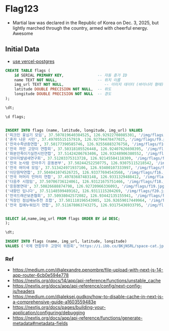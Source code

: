 # Flag123
- Martial law was declared in the Republic of Korea on Dec. 3, 2025, but lightly marched through the country, armed with cheerful energy. Awesome

## Initial Data 
- [use vercel-postgres](https://vercel.com/docs/storage/vercel-postgres)
```sql
CREATE TABLE flags (
    id SERIAL PRIMARY KEY,               -- 자동 증가 ID
    name TEXT NOT NULL,                  -- 위치 이름
    img_url TEXT NOT NULL,                  -- 이미지 데이터 (바이너리 형태)
    latitude DOUBLE PRECISION NOT NULL,  -- 위도
    longitude DOUBLE PRECISION NOT NULL  -- 경도
);

\dt;

\d flags;


INSERT INTO flags (name, latitude, longitude, img_url) VALUES
('피크민 꽃심기 모임', 37.507819640384525, 126.92922708085301, '/img/flags/f8.png'),
('혼자 나온 시민', 37.49705515157919, 126.92794478477025, '/img/flags/f9.png'),
('전국수족낸증연합', 37.50177390585746, 126.92556883276758, '/img/flags/f10.png'),
('전국 까만 고양이 연합회', 37.50318105526448, 126.92407626698395, '/img/flags/f11.png'),
('화분안죽이기실천시민연합', 37.51424206763406, 126.93248906380552, '/img/flags/f12.png'),
('강아지발냄새연구회', 37.51203375313728, 126.92145584118309, '/img/flags/f13.jpg'),
('전국 눈사람 안아주기 운동본부', 37.50244252250775, 126.93075115218542, '/img/flags/f14.jpg'),
('전국 여미새 모임', 37.513424971937106, 126.93400107333997, '/img/flags/f15.jpg'),
('이단원탁연합', 37.504041074526725, 126.93377694543568, '/img/flags/f16.jpg'),
('전국 머머리 민머리 연합', 37.49783687483148, 126.9331329488412, '/img/flags/f17.jpg'),
('다음주 시험임', 37.50706736124061, 126.93121675751466, '/img/flags/f18.jpg'),
('응원봉연대', 37.50826688874798, 126.92720966336093, '/img/flags/f19.jpg'),
('내향인 입니다', 37.51148599489162, 126.9311115204269, '/img/flags/f20.jpg'),
('전국드래곤보존협회', 37.50938042572082, 126.93442135155941, '/img/flags/f21.jpg'),
('직장인 점심메뉴추천 조합', 37.501110196543905, 126.92659017449964, '/img/flags/f22.jpg'),
('전국 집에누워있기 연합', 37.511678063743275, 126.93175436933795, '/img/flags/f23.jpg');


SELECT id,name,img_url FROM flags ORDER BY id DESC;
);

\dt;

INSERT INTO flags (name, img_url, latitude, longitude)
VALUES ('국제 연합우주 고양이 위원회','https://i.ibb.co/BKjNSRL/space-cat.jpg',37.525307 + (37.530139 - 37.525307) * RANDOM(), 126.919467 + (126.922896 - 126.919467) * RANDOM());
```

### Ref
- https://medium.com/@alexandre.penombre/file-upload-with-next-js-14-app-router-6cb0e594e778
- https://nextjs.org/docs/14/app/api-reference/functions/unstable_cache
- https://nextjs.org/docs/app/api-reference/config/next-config-js/headers
- https://medium.com/@aleksej.gudkov/how-to-disable-cache-in-next-js-a-comprehensive-guide-a1603559483e
- https://nextjs.org/docs/pages/building-your-application/configuring/debugging
- https://nextjs.org/docs/app/api-reference/functions/generate-metadata#metadata-fields

